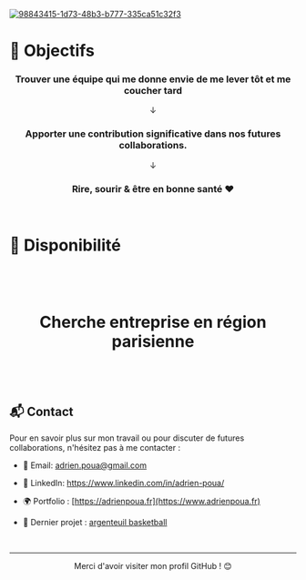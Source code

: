 [![98843415-1d73-48b3-b777-335ca51c32f3](https://github.com/AdrienPoua/AdrienPoua/assets/73964028/ccd21f0b-c35a-4037-a0ae-04ff4b12ee57)](https://adrienpoua.fr)

# 🎯 Objectifs

<h3 align="center"> Trouver une équipe qui me donne envie de me lever tôt et me coucher tard </h3>
<p align="center"> ↓ </p>
<h3 align="center"> Apporter une contribution significative dans nos futures collaborations. </h3>
<p align="center"> ↓ </p>
<h3 align="center"> Rire, sourir & être en bonne santé ❤ </h3>
  &nbsp;
  &nbsp;


# 🔎 Disponibilité


<h1 align="center" >
  &nbsp;
  
 Cherche entreprise en région parisienne
  
  &nbsp;
</h1>

## 📬 Contact

Pour en savoir plus sur mon travail ou pour discuter de futures collaborations, n'hésitez pas à me contacter :

- 📧 Email: adrien.poua@gmail.com
- 🔗 LinkedIn: https://www.linkedin.com/in/adrien-poua/
- 🌍 Portfolio : [https://adrienpoua.fr](https://www.adrienpoua.fr)
- 🏀 Dernier projet : [argenteuil basketball](https://argenteuilbasketball.com)
  &nbsp;
  
  &nbsp;

---

<p align="center"> Merci d'avoir visiter mon profil GitHub ! 😊 </p>
